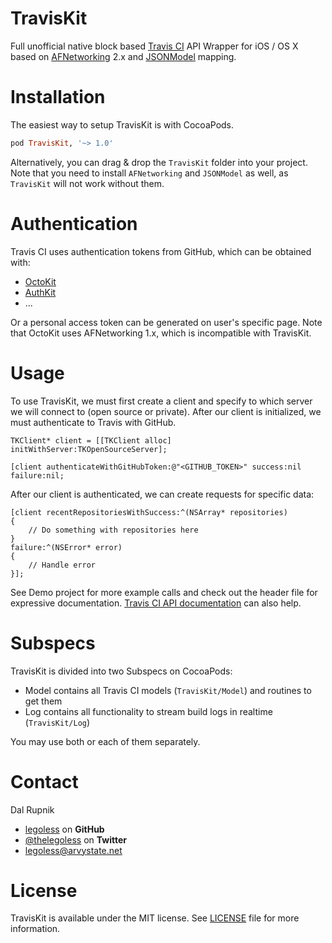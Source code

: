 TravisKit
=========

Full unofficial native block based [Travis CI](http://travis-ci.org) API Wrapper for iOS / OS X based on [AFNetworking](https://github.com/AFNetworking/AFNetworking) 2.x and [JSONModel](https://github.com/icanzilb/JSONModel) mapping.

# Installation
The easiest way to setup TravisKit is with CocoaPods.

```ruby
pod TravisKit, '~> 1.0'
```

Alternatively, you can drag & drop the `TravisKit` folder into your project. Note that you need to install `AFNetworking` and `JSONModel` as well, as `TravisKit` will not work without them.


# Authentication

Travis CI uses authentication tokens from GitHub, which can be obtained with:

- [OctoKit](https://github.com/octokit/octokit.objc)
- [AuthKit](https://github.com/Legoless/AuthKit)
- ...

Or a personal access token can be generated on user's specific page. Note that OctoKit uses AFNetworking 1.x, which is incompatible with TravisKit.

# Usage

To use TravisKit, we must first create a client and specify to which server we will connect to (open source or private).
After our client is initialized, we must authenticate to Travis with GitHub.

```
TKClient* client = [[TKClient alloc] initWithServer:TKOpenSourceServer];

[client authenticateWithGitHubToken:@"<GITHUB_TOKEN>" success:nil failure:nil;
```

After our client is authenticated, we can create requests for specific data:
```
[client recentRepositoriesWithSuccess:^(NSArray* repositories)
{
    // Do something with repositories here
}
failure:^(NSError* error)
{
    // Handle error
}];
```

See Demo project for more example calls and check out the header file for expressive documentation. [Travis CI API documentation](http://docs.travis-ci.com/api/) can also help.

# Subspecs

TravisKit is divided into two Subspecs on CocoaPods:
- Model contains all Travis CI models (`TravisKit/Model`) and routines to get them
- Log contains all functionality to stream build logs in realtime (`TravisKit/Log`)

You may use both or each of them separately.


Contact
======

Dal Rupnik

- [legoless](https://github.com/legoless) on **GitHub**
- [@thelegoless](https://twitter.com/thelegoless) on **Twitter**
- [legoless@arvystate.net](mailto:legoless@arvystate.net)

License
======

TravisKit is available under the MIT license. See [LICENSE](https://github.com/Legoless/TravisKit/blob/master/LICENSE) file for more information.
